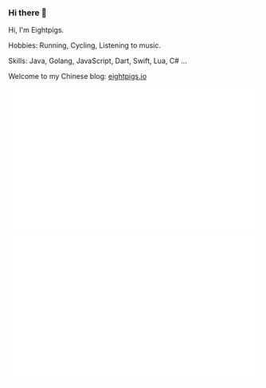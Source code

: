 ### Hi there 👋

Hi, I'm Eightpigs.

Hobbies: Running, Cycling, Listening to music.

Skills: Java, Golang, JavaScript, Dart, Swift, Lua, C# ...

Welcome to my Chinese blog: [eightpigs.io](https://eightpigs.io)

![Eightpigs 的 Github 统计信息](https://github.com/eightpigs/github-stats/blob/master/generated/overview.svg)
![ightpigs 的 Github 统计信息](https://github.com/eightpigs/github-stats/blob/master/generated/languages.svg)
